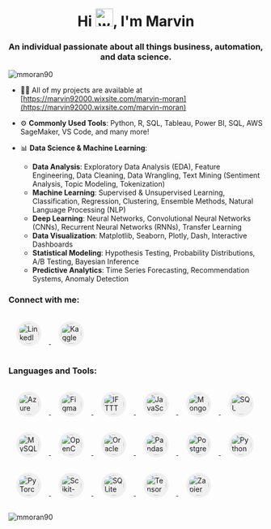 <h1 align="center">Hi <img src="https://media.giphy.com/media/hvRJCLFzcasrR4ia7z/giphy.gif" alt="waving hand" width="35">, I'm Marvin</h1>
<h3 align="center">An individual passionate about all things business, automation, and data science.</h3>

<p align="left">
    <img src="https://komarev.com/ghpvc/?username=mmoran90&label=Profile%20views&color=0e75b6&style=flat" alt="mmoran90" />
</p>

- 👨‍💻 All of my projects are available at [https://marvin92000.wixsite.com/marvin-moran](https://marvin92000.wixsite.com/marvin-moran)

- ⚙️ **Commonly Used Tools**: Python, R, SQL, Tableau, Power BI, SQL, AWS SageMaker, VS Code, and  many more!

- 📊 **Data Science & Machine Learning**:
    - **Data Analysis**: Exploratory Data Analysis (EDA), Feature Engineering, Data Cleaning, Data Wrangling, Text Mining (Sentiment Analysis, Topic Modeling, Tokenization)
    - **Machine Learning**: Supervised & Unsupervised Learning, Classification, Regression, Clustering, Ensemble Methods, Natural Language Processing (NLP)
    - **Deep Learning**: Neural Networks, Convolutional Neural Networks (CNNs), Recurrent Neural Networks (RNNs), Transfer Learning
    - **Data Visualization**: Matplotlib, Seaborn, Plotly, Dash, Interactive Dashboards
    - **Statistical Modeling**: Hypothesis Testing, Probability Distributions, A/B Testing, Bayesian Inference
    - **Predictive Analytics**: Time Series Forecasting, Recommendation Systems, Anomaly Detection

<h3 align="left">Connect with me:</h3>
<p align="left">
    <a href="https://linkedin.com/in/marvin-moran-mba-a45509104" target="_blank">
        <img src="https://cdn.simpleicons.org/linkedin/0077B5" alt="LinkedIn" height="40" width="40" style="border-radius: 50%; background: #f0f0f0; padding: 5px; margin: 15px;"/>
    </a>
    <a href="https://kaggle.com/marvinmoran" target="_blank">
        <img src="https://cdn.simpleicons.org/kaggle/20BEFF" alt="Kaggle" height="40" width="40" style="border-radius: 50%; background: #f0f0f0; padding: 5px; margin: 15px;"/>
    </a>
</p>

<h3 align="left">Languages and Tools:</h3>
<p align="left">
    <a href="https://azure.microsoft.com/en-in/" target="_blank">
        <img src="https://www.svgrepo.com/show/354478/azure-icon.svg" alt="Azure" width="40" height="40" style="border-radius: 50%; background: #f0f0f0; padding: 5px; margin: 15px;"/>
    </a>
    <a href="https://www.figma.com/" target="_blank">
        <img src="https://cdn.simpleicons.org/figma/F24E1E" alt="Figma" width="40" height="40" style="border-radius: 50%; background: #f0f0f0; padding: 5px; margin: 15px;"/>
    </a>
    <a href="https://ifttt.com/" target="_blank">
        <img src="https://cdn.simpleicons.org/ifttt/000000" alt="IFTTT" width="40" height="40" style="border-radius: 50%; background: #f0f0f0; padding: 5px; margin: 15px;"/>
    </a>
    <a href="https://developer.mozilla.org/en-US/docs/Web/JavaScript" target="_blank">
        <img src="https://cdn.simpleicons.org/javascript/F7DF1E" alt="JavaScript" width="40" height="40" style="border-radius: 50%; background: #f0f0f0; padding: 5px; margin: 15px;"/>
    </a>
    <a href="https://www.mongodb.com/" target="_blank">
        <img src="https://cdn.simpleicons.org/mongodb/47A248" alt="MongoDB" width="40" height="40" style="border-radius: 50%; background: #f0f0f0; padding: 5px; margin: 15px;"/>
    </a>
    <a href="https://www.microsoft.com/en-us/sql-server" target="_blank">
        <img src="https://www.svgrepo.com/show/303229/microsoft-sql-server-logo.svg" alt="SQL Server" width="40" height="40" style="border-radius: 50%; background: #f0f0f0; padding: 5px; margin: 15px;"/>
    </a>
    <a href="https://www.mysql.com/" target="_blank">
        <img src="https://cdn.simpleicons.org/mysql/4479A1" alt="MySQL" width="40" height="40" style="border-radius: 50%; background: #f0f0f0; padding: 5px; margin: 15px;"/>
    </a>
    <a href="https://opencv.org/" target="_blank">
        <img src="https://cdn.simpleicons.org/opencv/5C3EE8" alt="OpenCV" width="40" height="40" style="border-radius: 50%; background: #f0f0f0; padding: 5px; margin: 15px;"/>
    </a>
    <a href="https://www.oracle.com/" target="_blank">
        <img src="https://cdn.simpleicons.org/oracle/F80000" alt="Oracle" width="40" height="40" style="border-radius: 50%; background: #f0f0f0; padding: 5px; margin: 15px;"/>
    </a>
    <a href="https://pandas.pydata.org/" target="_blank">
        <img src="https://cdn.simpleicons.org/pandas/150458" alt="Pandas" width="40" height="40" style="border-radius: 50%; background: #f0f0f0; padding: 5px; margin: 15px;"/>
    </a>
    <a href="https://www.postgresql.org" target="_blank">
        <img src="https://cdn.simpleicons.org/postgresql/336791" alt="PostgreSQL" width="40" height="40" style="border-radius: 50%; background: #f0f0f0; padding: 5px; margin: 15px;"/>
    </a>
    <a href="https://www.python.org" target="_blank">
        <img src="https://cdn.simpleicons.org/python/3776AB" alt="Python" width="40" height="40" style="border-radius: 50%; background: #f0f0f0; padding: 5px; margin: 15px;"/>
    </a>
    <a href="https://pytorch.org/" target="_blank">
        <img src="https://cdn.simpleicons.org/pytorch/EE4C2C" alt="PyTorch" width="40" height="40" style="border-radius: 50%; background: #f0f0f0; padding: 5px; margin: 15px;"/>
    </a>
    <a href="https://scikit-learn.org/" target="_blank">
        <img src="https://cdn.simpleicons.org/scikitlearn/F7931E" alt="Scikit-Learn" width="40" height="40" style="border-radius: 50%; background: #f0f0f0; padding: 5px; margin: 15px;"/>
    </a>
    <a href="https://www.sqlite.org/" target="_blank">
        <img src="https://cdn.simpleicons.org/sqlite/003B57" alt="SQLite" width="40" height="40" style="border-radius: 50%; background: #f0f0f0; padding: 5px; margin: 15px;"/>
    </a>
    <a href="https://www.tensorflow.org" target="_blank">
        <img src="https://cdn.simpleicons.org/tensorflow/FF6F00" alt="TensorFlow" width="40" height="40" style="border-radius: 50%; background: #f0f0f0; padding: 5px; margin: 15px;"/>
    </a>
    <a href="https://zapier.com" target="_blank">
        <img src="https://cdn.simpleicons.org/zapier/FF4A00" alt="Zapier" width="40" height="40" style="border-radius: 50%; background: #f0f0f0; padding: 5px; margin: 15px;"/>
    </a>
</p>

<p><img align="center" src="https://github-readme-stats.vercel.app/api/top-langs?username=mmoran90&show_icons=true&locale=en&layout=compact" alt="mmoran90" /></p>

